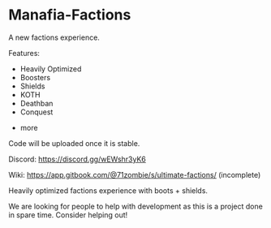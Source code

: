 # Manafia-Factions
A new factions experience.

Features:
- Heavily Optimized
- Boosters
- Shields
- KOTH
- Deathban
- Conquest

+ more



Code will be uploaded once it is stable.






Discord: https://discord.gg/wEWshr3yK6

Wiki: https://app.gitbook.com/@71zombie/s/ultimate-factions/ (incomplete)

Heavily optimized factions experience with boots + shields.





We are looking for people to help with development as this is a project done in spare time. Consider helping out!
